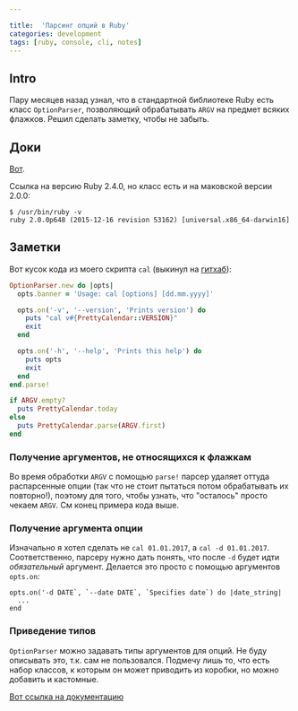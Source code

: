 ```yaml
---

title:  'Парсинг опций в Ruby'
categories: development
tags: [ruby, console, cli, notes]
---
```


## Intro

Пару месяцев назад узнал, что в стандартной библиотеке Ruby есть
класс `OptionParser`, позволяющий обрабатывать `ARGV` на предмет
всяких флажков. Решил сделать заметку, чтобы не забыть.

<!--more-->

## Доки

[Вот](http://ruby-doc.org/stdlib-2.4.0/libdoc/optparse/rdoc/OptionParser.html).

Ссылка на версию Ruby 2.4.0, но класс есть и на маковской версии 2.0.0:

```
$ /usr/bin/ruby -v
ruby 2.0.0p648 (2015-12-16 revision 53162) [universal.x86_64-darwin16]
```

## Заметки

Вот кусок кода из моего скрипта `cal` (выкинул на [гитхаб](https://github.com/Nondv/cal)):

```ruby
OptionParser.new do |opts|
  opts.banner = 'Usage: cal [options] [dd.mm.yyyy]'

  opts.on('-v', '--version', 'Prints version') do
    puts "cal v#{PrettyCalendar::VERSION}"
    exit
  end

  opts.on('-h', '--help', 'Prints this help') do
    puts opts
    exit
  end
end.parse!

if ARGV.empty?
  puts PrettyCalendar.today
else
  puts PrettyCalendar.parse(ARGV.first)
end

```

### Получение аргументов, не относящихся к флажкам

Во время обработки `ARGV` с помощью `parse!` парсер удаляет оттуда
распарсенные опции (так что не стоит пытаться потом обрабатывать их
повторно!), поэтому для того, чтобы узнать, что "осталось" просто
чекаем `ARGV`. См конец примера кода выше.

### Получение аргумента опции

Изначально я хотел сделать не `cal 01.01.2017`, а `cal -d 01.01.2017`.
Соответственно, парсеру нужно дать понять, что после `-d` будет идти
*обязательный* аргумент. Делается это просто с помощью аргументов
`opts.on`:

```
opts.on('-d DATE`, `--date DATE`, `Specifies date`) do |date_string|
  ...
end
```

### Приведение типов

`OptionParser` можно задавать типы аргументов для опций. Не буду
описывать это, т.к. сам не пользовался. Подмечу лишь то, что есть
набор классов, к которым он может приводить из коробки, но можно
добавить и кастомные.

[Вот ссылка на документацию](http://ruby-doc.org/stdlib-2.4.0/libdoc/optparse/rdoc/OptionParser.html#class-OptionParser-label-Type+Coercion)
